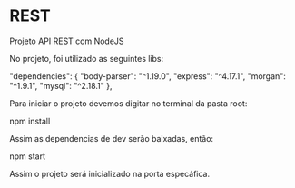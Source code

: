 # REST
Projeto API REST com NodeJS

No projeto, foi utilizado as seguintes libs:

"dependencies": {
    "body-parser": "^1.19.0",
    "express": "^4.17.1",
    "morgan": "^1.9.1",
    "mysql": "^2.18.1"
  },
  
  
  Para iniciar o projeto devemos digitar no terminal da pasta root:
  
  npm install
  
  
  Assim as dependencias de dev serão baixadas, então:
  
  
  npm start 
  
  
  Assim o projeto será inicializado na porta especáfica.
